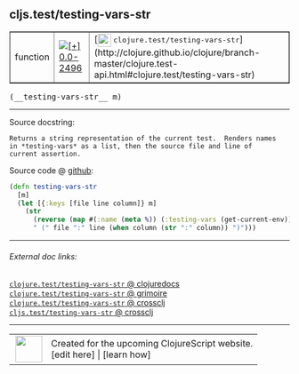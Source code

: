 ## cljs.test/testing-vars-str



 <table border="1">
<tr>
<td>function</td>
<td><a href="https://github.com/cljsinfo/cljs-api-docs/tree/0.0-2496"><img valign="middle" alt="[+] 0.0-2496" title="Added in 0.0-2496" src="https://img.shields.io/badge/+-0.0--2496-lightgrey.svg"></a> </td>
<td>
[<img height="24px" valign="middle" src="http://i.imgur.com/1GjPKvB.png"> <samp>clojure.test/testing-vars-str</samp>](http://clojure.github.io/clojure/branch-master/clojure.test-api.html#clojure.test/testing-vars-str)
</td>
</tr>
</table>


 <samp>
(__testing-vars-str__ m)<br>
</samp>

---





Source docstring:

```
Returns a string representation of the current test.  Renders names
in *testing-vars* as a list, then the source file and line of
current assertion.
```


Source code @ [github](https://github.com/clojure/clojurescript/blob/r1.7.10/src/main/cljs/cljs/test.cljs#L289-L297):

```clj
(defn testing-vars-str
  [m]
  (let [{:keys [file line column]} m]
    (str
      (reverse (map #(:name (meta %)) (:testing-vars (get-current-env))))
      " (" file ":" line (when column (str ":" column)) ")")))
```

<!--
Repo - tag - source tree - lines:

 <pre>
clojurescript @ r1.7.10
└── src
    └── main
        └── cljs
            └── cljs
                └── <ins>[test.cljs:289-297](https://github.com/clojure/clojurescript/blob/r1.7.10/src/main/cljs/cljs/test.cljs#L289-L297)</ins>
</pre>

-->

---



###### External doc links:

[`clojure.test/testing-vars-str` @ clojuredocs](http://clojuredocs.org/clojure.test/testing-vars-str)<br>
[`clojure.test/testing-vars-str` @ grimoire](http://conj.io/store/v1/org.clojure/clojure/1.7.0-beta3/clj/clojure.test/testing-vars-str/)<br>
[`clojure.test/testing-vars-str` @ crossclj](http://crossclj.info/fun/clojure.test/testing-vars-str.html)<br>
[`cljs.test/testing-vars-str` @ crossclj](http://crossclj.info/fun/cljs.test.cljs/testing-vars-str.html)<br>

---

 <table>
<tr><td>
<img valign="middle" align="right" width="48px" src="http://i.imgur.com/Hi20huC.png">
</td><td>
Created for the upcoming ClojureScript website.<br>
[edit here] | [learn how]
</td></tr></table>

[edit here]:https://github.com/cljsinfo/cljs-api-docs/blob/master/cljsdoc/cljs.test_testing-vars-str.cljsdoc
[learn how]:https://github.com/cljsinfo/cljs-api-docs/wiki/cljsdoc-files

<!--

This information was too distracting to show to readers, but I'll leave it
commented here since it is helpful to:

- pretty-print the data used to generate this document
- and show how to retrieve that data



The API data for this symbol:

```clj
{:ns "cljs.test",
 :name "testing-vars-str",
 :signature ["[m]"],
 :history [["+" "0.0-2496"]],
 :type "function",
 :full-name-encode "cljs.test_testing-vars-str",
 :source {:code "(defn testing-vars-str\n  [m]\n  (let [{:keys [file line column]} m]\n    (str\n      (reverse (map #(:name (meta %)) (:testing-vars (get-current-env))))\n      \" (\" file \":\" line (when column (str \":\" column)) \")\")))",
          :title "Source code",
          :repo "clojurescript",
          :tag "r1.7.10",
          :filename "src/main/cljs/cljs/test.cljs",
          :lines [289 297]},
 :full-name "cljs.test/testing-vars-str",
 :clj-symbol "clojure.test/testing-vars-str",
 :docstring "Returns a string representation of the current test.  Renders names\nin *testing-vars* as a list, then the source file and line of\ncurrent assertion."}

```

Retrieve the API data for this symbol:

```clj
;; from Clojure REPL
(require '[clojure.edn :as edn])
(-> (slurp "https://raw.githubusercontent.com/cljsinfo/cljs-api-docs/catalog/cljs-api.edn")
    (edn/read-string)
    (get-in [:symbols "cljs.test/testing-vars-str"]))
```

-->
